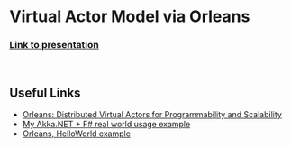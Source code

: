 # Virtual Actor Model via Orleans
### [Link to presentation](https://1drv.ms/p/s!Ahff2Fg-inEagvwBw2r4rsHTgUnSOQ?e=UQcWMR)

</br>

## Useful Links

* [Orleans: Distributed Virtual Actors for Programmability and Scalability](https://www.microsoft.com/en-us/research/wp-content/uploads/2016/02/Orleans-MSR-TR-2014-41.pdf)
* [My Akka.NET + F# real world usage example](https://github.com/TG-OpenTTD/fsharp-ottd-admin)
* [Orleans, HelloWorld example](https://github.com/iTKerry/orleans-hello-world)
